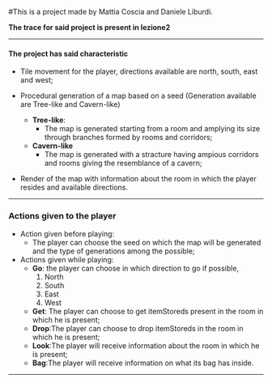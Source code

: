 #This is a project made by Mattia Coscia and Daniele Liburdi.

**The trace for said project is present in lezione2**

------------

#### **The project has said characteristic**

- Tile movement for the player, directions available are north, south, east and west;

- Procedural generation of a map based on a seed (Generation available are Tree-like and Cavern-like)
    - **Tree-like**:
        - The map is generated starting from a room and amplying its size through branches formed by rooms and corridors;
    - **Cavern-like**
        - The map is generated with a stracture having ampious corridors and rooms giving the resemblance of a cavern;

- Render of the map with information about the room in which the player resides and available directions.

------------


### Actions given to the player
- Action given before playing:
    - The player can choose the seed on which the map will be generated and the type of generations among the possible;
- Actions given while playing:
    - **Go**: the player can choose in which direction to go if possible,
        1. North
        1. South
        1. East
        1. West
    - **Get**: The player can choose to get itemStoreds present in the room in which he is present;
    - **Drop**:The player can choose to drop itemStoreds in the room in which he is present;
    - **Look**:The player will receive information about the room in which he is present;
    - **Bag**:The player will receive information on what its bag has inside.

------------
